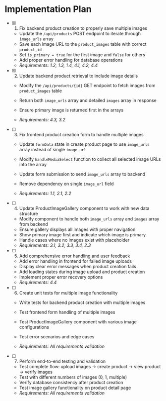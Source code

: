 # Implementation Plan

- [x] 1. Fix backend product creation to properly save multiple images



  - Update the `/api/products` POST endpoint to iterate through `image_urls` array
  - Save each image URL to the `product_images` table with correct `product_id`
  - Set `is_primary = true` for the first image and `false` for others
  - Add proper error handling for database operations
  - _Requirements: 1.2, 1.3, 1.4, 4.1, 4.2, 4.4_


- [x] 2. Update backend product retrieval to include image details


  - Modify the `/api/products/{id}` GET endpoint to fetch images from `product_images` table
  - Return both `image_urls` array and detailed `images` array in response
  - Ensure primary image is returned first in the arrays


  - _Requirements: 4.3, 3.2_


- [ ] 3. Fix frontend product creation form to handle multiple images

  - Update `formData` state in create product page to use `image_urls` array instead of single `image_url`
  - Modify `handleMediaSelect` function to collect all selected image URLs into the array


  - Update form submission to send `image_urls` array to backend
  - Remove dependency on single `image_url` field
  - _Requirements: 1.1, 2.1, 2.2_


- [ ] 4. Update ProductImageGallery component to work with new data structure



  - Modify component to handle both `image_urls` array and `images` array from backend
  - Ensure gallery displays all images with proper navigation
  - Show primary image first and indicate which image is primary
  - Handle cases where no images exist with placeholder
  - _Requirements: 3.1, 3.2, 3.3, 3.4, 2.3_



- [ ] 5. Add comprehensive error handling and user feedback

  - Add error handling in frontend for failed image uploads
  - Display clear error messages when product creation fails
  - Add loading states during image upload and product creation
  - Implement proper error recovery options
  - _Requirements: 4.4_





- [ ] 6. Create unit tests for multiple image functionality

  - Write tests for backend product creation with multiple images



  - Test frontend form handling of multiple images
  - Test ProductImageGallery component with various image configurations
  - Test error scenarios and edge cases
  - _Requirements: All requirements validation_

- [ ] 7. Perform end-to-end testing and validation
  - Test complete flow: upload images → create product → view product → verify images
  - Test with different numbers of images (0, 1, multiple)
  - Verify database consistency after product creation
  - Test image gallery functionality on product detail page
  - _Requirements: All requirements validation_
